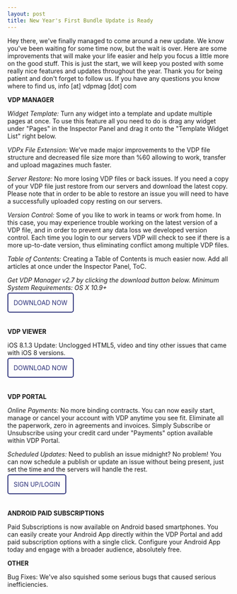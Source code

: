 ```yaml
---
layout: post
title: New Year's First Bundle Update is Ready
---
```

Hey there, we've finally managed to come around a new update. We know you've been waiting for some time now, but the wait is over. Here are some improvements that will make your life easier and help you focus a little more on the good stuff. This is just the start, we will keep you posted with some really nice features and updates throughout the year. Thank you for being patient and don't forget to follow us. If you have any questions you know where to find us, info [at] vdpmag [dot] com

**VDP MANAGER**

*Widget Template:* Turn any widget into a template and update multiple pages at once. To use this feature all you need to do is drag any widget under "Pages" in the Inspector Panel and drag it onto the "Template Widget List" right below.

*VDPx File Extension:* We’ve made major improvements to the VDP file structure and decreased file size more than %60 allowing to work, transfer and upload magazines much faster.

*Server Restore:* No more losing VDP files or back issues. If you need a copy of your VDP file just restore from our servers and download the latest copy. Please note that in order to be able to restore an issue you will need to have a successfully uploaded copy resting on our servers.

*Version Control:* Some of you like to work in teams or work from home. In this case, you may experience trouble working on the latest version of a VDP file, and in order to prevent any data loss we developed version control. Each time you login to our servers VDP will check to see if there is a more up-to-date version, thus eliminating conflict among multiple VDP files.

*Table of Contents:* Creating a Table of Contents is much easier now. Add all articles at once under the Inspector Panel, ToC.

*Get VDP Manager v2.7 by clicking the download button below. Minimum System Requirements: OS X 10.9+*
<br /><br />
<a href="http://www.vdpmag.com/downloading" target=_blank style="width: 227px; height: 56px; margin: 0px; border:2px solid #292e78; padding:12px; color:#292e78; text-decoration:none; border-radius:5px;" width="227">DOWNLOAD NOW</a>
<br /><br /><br />

**VDP VIEWER**

iOS 8.1.3 Update: Unclogged HTML5, video and tiny other issues that came with iOS 8 versions.
<br /><br />
<a href="http://appstore.com/vdpviewer" target=_blank style="width: 227px; height: 56px; margin: 0px; border:2px solid #292e78; padding:12px; color:#292e78; text-decoration:none; border-radius:5px;" width="227">DOWNLOAD NOW</a>
<br /><br /><br />

**VDP PORTAL**

*Online Payments:* No more binding contracts. You can now easily start, manage or cancel your account with VDP anytime you see fit. Eliminate all the paperwork, zero in agreements and invoices. Simply Subscribe or Unsubscribe using your credit card under "Payments" option available within VDP Portal.

*Scheduled Updates:* Need to publish an issue midnight? No problem! You can now schedule a publish or update an issue without being present, just set the time and the servers will handle the rest.
<br /><br />
<a href="http://portal.vdpmag.com" target=_blank style="width: 227px; height: 56px; margin: 0px; border:2px solid #292e78; padding:12px; color:#292e78; text-decoration:none; border-radius:5px;" width="227">SIGN UP/LOGIN</a>
<br /><br /><br />

**ANDROID PAID SUBSCRIPTIONS**

Paid Subscriptions is now available on Android based smartphones. You can easily create your Android App directly within the VDP Portal and add paid subscription options with a single click. Configure your Android App today and engage with a broader audience, absolutely free.

**OTHER**

Bug Fixes: We've also squished some serious bugs that caused serious inefficiencies.
